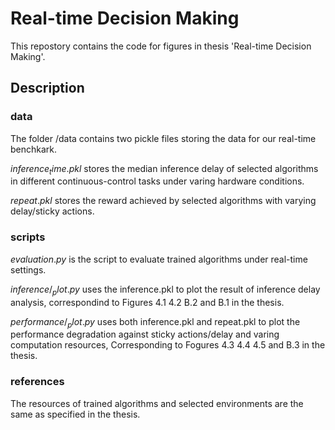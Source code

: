 [//]: # (Image References)


# Real-time Decision Making

This repostory contains the code for figures in thesis 'Real-time Decision Making'.

## Description

### data

The folder /data contains two pickle files storing the data for our real-time benchkark.

$inference_time.pkl$ stores the median inference delay of selected algorithms in different continuous-control tasks under varing hardware conditions.

$repeat.pkl$ stores the reward achieved by selected algorithms with varying delay/sticky actions.

### scripts

$evaluation.py$ is the script to evaluate trained algorithms under real-time settings.

$inference/_ plot.py$ uses the inference.pkl to plot the result of inference delay analysis, correspondind to Figures 4.1  4.2 B.2 and B.1 in the thesis.

$performance/_ plot.py$ uses both inference.pkl and repeat.pkl to plot the performance degradation against sticky actions/delay and varing computation resources, Corresponding to Fogures 4.3 4.4 4.5 and B.3 in the thesis.

### references

The resources of trained algorithms and selected environments are the same as specified in the thesis.


